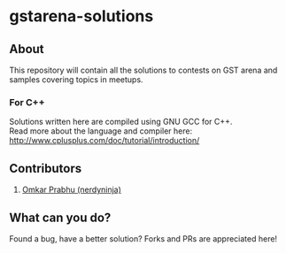 # gstarena-solutions

## About
This repository will contain all the solutions to contests on GST arena and samples covering topics in meetups. 


### For C++
Solutions written here are compiled using GNU GCC for C++.<br>
Read more about the language and compiler here: http://www.cplusplus.com/doc/tutorial/introduction/

## Contributors
1. <a href="https://github.com/nerdyninja">Omkar Prabhu (nerdyninja)</a>

## What can you do?
Found a bug, have a better solution? Forks and PRs are appreciated here! 


